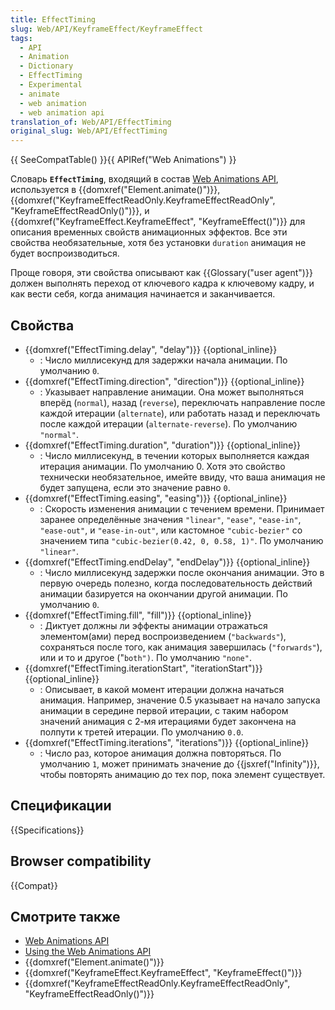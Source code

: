 ```yaml
---
title: EffectTiming
slug: Web/API/KeyframeEffect/KeyframeEffect
tags:
  - API
  - Animation
  - Dictionary
  - EffectTiming
  - Experimental
  - animate
  - web animation
  - web animation api
translation_of: Web/API/EffectTiming
original_slug: Web/API/EffectTiming
---
```


{{ SeeCompatTable() }}{{ APIRef("Web Animations") }}

Словарь **`EffectTiming`**, входящий в состав [Web Animations API](/ru/docs/Web/API/Web_Animations_API), используется в {{domxref("Element.animate()")}}, {{domxref("KeyframeEffectReadOnly.KeyframeEffectReadOnly", "KeyframeEffectReadOnly()")}}, и {{domxref("KeyframeEffect.KeyframeEffect", "KeyframeEffect()")}} для описания временных свойств анимационных эффектов. Все эти свойства необязательные, хотя без установки `duration` анимация не будет воспроизводиться.

Проще говоря, эти свойства описывают как {{Glossary("user agent")}} должен выполнять переход от ключевого кадра к ключевому кадру, и как вести себя, когда анимация начинается и заканчивается.

## Свойства

- {{domxref("EffectTiming.delay", "delay")}} {{optional_inline}}
  - : Число миллисекунд для задержки начала анимации. По умолчанию `0`.
- {{domxref("EffectTiming.direction", "direction")}} {{optional_inline}}
  - : Указывает направление анимации. Она может выполняться вперёд (`normal`), назад (`reverse`), переключать направление после каждой итерации (`alternate`), или работать назад и переключать после каждой итерации (`alternate-reverse`). По умолчанию `"normal"`.
- {{domxref("EffectTiming.duration", "duration")}} {{optional_inline}}
  - : Число миллисекунд, в течении которых выполняется каждая итерация анимации. По умолчанию 0. Хотя это свойство технически необязательное, имейте ввиду, что ваша анимация не будет запущена, если это значение равно `0`.
- {{domxref("EffectTiming.easing", "easing")}} {{optional_inline}}
  - : Скорость изменения анимации с течением времени. Принимает заранее определённые значения `"linear"`, `"ease"`, `"ease-in"`, `"ease-out"`, и `"ease-in-out"`, или кастомное `"cubic-bezier"` со значением типа `"cubic-bezier(0.42, 0, 0.58, 1)"`. По умолчанию `"linear"`.
- {{domxref("EffectTiming.endDelay", "endDelay")}} {{optional_inline}}
  - : Число миллисекунд задержки после окончания анимации. Это в первую очередь полезно, когда последовательность действий анимации базируется на окончании другой анимации. По умолчанию `0`.
- {{domxref("EffectTiming.fill", "fill")}} {{optional_inline}}
  - : Диктует должны ли эффекты анимации отражаться элементом(ами) перед воспроизведением (`"backwards"`), сохраняться после того, как анимация завершилась (`"forwards"`), или и то и другое ("`both")`. По умолчанию `"none"`.
- {{domxref("EffectTiming.iterationStart", "iterationStart")}} {{optional_inline}}
  - : Описывает, в какой момент итерации должна начаться анимация. Например, значение 0.5 указывает на начало запуска анимации в середине первой итерации, с таким набором значений анимация с 2-мя итерациями будет закончена на полпути к третей итерации. По умолчанию `0.0`.
- {{domxref("EffectTiming.iterations", "iterations")}} {{optional_inline}}
  - : Число раз, которое анимация должна повторяться. По умолчанию `1`, может принимать значение до {{jsxref("Infinity")}}, чтобы повторять анимацию до тех пор, пока элемент существует.

## Спецификации

{{Specifications}}

## Browser compatibility

{{Compat}}

## Смотрите также

- [Web Animations API](/ru/docs/Web/API/Web_Animations_API)
- [Using the Web Animations API](/ru/docs/Web/API/Web_Animations_API/Using_the_Web_Animations_API)
- {{domxref("Element.animate()")}}
- {{domxref("KeyframeEffect.KeyframeEffect", "KeyframeEffect()")}}
- {{domxref("KeyframeEffectReadOnly.KeyframeEffectReadOnly", "KeyframeEffectReadOnly()")}}
